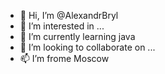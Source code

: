- 👋 Hi, I’m @AlexandrBryl
- 👀 I’m interested in ...
- 🌱 I’m currently learning java
- 💞️ I’m looking to collaborate on ...
- 📫 I’m frome Moscow

<!---
AlexandrBryl/AlexandrBryl is a ✨ special ✨ repository because its `README.md` (this file) appears on your GitHub profile.
You can click the Preview link to take a look at your changes.
--->
